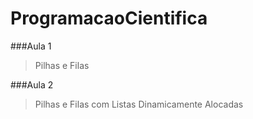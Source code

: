 # ProgramacaoCientifica

###Aula 1

> Pilhas e Filas

###Aula 2

> Pilhas e Filas com Listas Dinamicamente Alocadas

